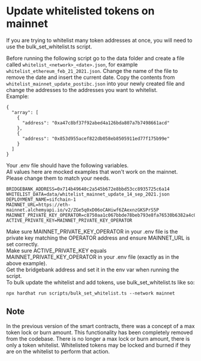 # Update whitelisted tokens on mainnet

If you are trying to whitelist many token addresses at once, you will need to use the bulk_set_whitelist.ts script.

Before running the following script go to the data folder and create a file called `whitelist_<network>_<date>.json`, for example `whitelist_ethereum_feb_21_2021.json`. Change the name of the file to remove the date and insert the current date. Copy the contents from `whitelist_mainnet_update_postibc.json` into your newly created file and change the addresses to the addresses you want to whitelist.  
Example:

```
{
  "array": [
    {
      "address": "0xa47c8bf37f92abed4a126bda807a7b7498661acd"
    },
    {
      "address": "0x853d955acef822db058eb8505911ed77f175b99e"
    }
  ]
}
```

Your .env file should have the following variables.  
All values here are mocked examples that won't work on the mainnet.  
Please change them to match your needs.

```
BRIDGEBANK_ADDRESS=0x714b49640c2a545b672e8bbd53cc8935725c6a14
WHITELIST_DATA=data/whitelist_mainnet_update_14_sep_2021.json
DEPLOYMENT_NAME=sifchain-1
MAINNET_URL=https://eth-mainnet.alchemyapi.io/v2/ZGe5q0xD06oCAHiwf6ZAexnzGKSPrS5P
MAINNET_PRIVATE_KEY_OPERATOR=c8750aa1c067bbde78beb793e8fa76530b6382a4c0241e5e4a9ec0a0f44dc0d3
ACTIVE_PRIVATE_KEY=MAINNET_PRIVATE_KEY_OPERATOR
```

Make sure MAINNET_PRIVATE_KEY_OPERATOR in your .env file is the private key matching the OPERATOR address and ensure MAINNET_URL is set correctly.  
Make sure ACTIVE_PRIVATE_KEY equals MAINNET_PRIVATE_KEY_OPERATOR in your .env file (exactly as in the above example).  
Get the bridgebank address and set it in the env var when running the script.  
To bulk update the whitelist and add tokens, use bulk_set_whitelist.ts like so:

```
npx hardhat run scripts/bulk_set_whitelist.ts --network mainnet
```

## Note

In the previous version of the smart contracts, there was a concept of a max token lock or burn amount. This functionality has been completely removed from the codebase. There is no longer a max lock or burn amount, there is only a token whitelist. Whitelisted tokens may be locked and burned if they are on the whitelist to perform that action.
